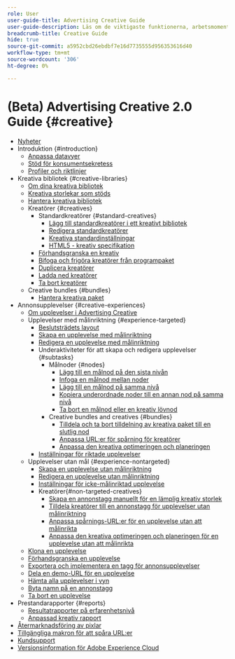 ```yaml
---
role: User
user-guide-title: Advertising Creative Guide
user-guide-description: Läs om de viktigaste funktionerna, arbetsmomenten, inställningarna och andra resurser som krävs för att använda Advertising Creative.
breadcrumb-title: Creative Guide
hide: true
source-git-commit: a5952cbd26ebdbf7e16d7735555d956353616d40
workflow-type: tm+mt
source-wordcount: '306'
ht-degree: 0%

---
```



# (Beta) Advertising Creative 2.0 Guide {#creative}

+ [Nyheter](/help/creative/home.md)
+ Introduktion {#introduction}
   + [Anpassa datavyer](/help/creative/introduction/customize-data-views.md)
   + [Stöd för konsumentsekretess](https://experienceleague.adobe.com/docs/advertising/privacy/home.html)<!-- This is a duplicate link to this file, so using an absolute link here instead of a relative link. Github doesn't allow duplicate links via relative links. -->
   + [Profiler och riktlinjer](https://experienceleague.adobe.com/docs/advertising/privacy/home.html)<!-- This is a duplicate link to this file, so using an absolute link here instead of a relative link. Github doesn't allow duplicate links via relative links. -->
+ Kreativa bibliotek {#creative-libraries}
   + [Om dina kreativa bibliotek](/help/creative/creative-libraries/creative-libraries-about.md)
   + [Kreativa storlekar som stöds](/help/creative/creative-libraries/creative-sizes.md)
   + [Hantera kreativa bibliotek](/help/creative/creative-libraries/creative-library-manage.md)
   + Kreatörer {#creatives}
      + Standardkreatörer {#standard-creatives}
         + [Lägg till standardkreatörer i ett kreativt bibliotek](/help/creative/creative-libraries/creative-add-standard.md)
         + [Redigera standardkreatörer](/help/creative/creative-libraries/creative-edit-standard.md)
         + [Kreativa standardinställningar](/help/creative/creative-libraries/creative-settings-standard.md)
         + [HTML5 - kreativ specifikation](/help/creative/creative-libraries/html5-creative-specification.md)
      + [Förhandsgranska en kreativ](/help/creative/creative-libraries/creative-preview.md)
      + [Bifoga och frigöra kreatörer från programpaket](/help/creative/creative-libraries/creative-attach-detach-bundles.md)
      + [Duplicera kreatörer](/help/creative/creative-libraries/creative-duplicate.md)
      + [Ladda ned kreatörer](/help/creative/creative-libraries/creative-download.md)
      + [Ta bort kreatörer](/help/creative/creative-libraries/creative-delete.md)
   + Creative bundles {#bundles}
      + [Hantera kreativa paket](/help/creative/creative-libraries/bundle-manage.md)
+ Annonsupplevelser {#creative-experiences}
   + [Om upplevelser i Advertising Creative](/help/creative/experiences/experience-about.md)
   + Upplevelser med målinriktning {#experience-targeted}
      + [Beslutsträdets layout](/help/creative/experiences/experience-decision-tree.md)
      + [Skapa en upplevelse med målinriktning](/help/creative/experiences/experience-create-targeting.md)
      + [Redigera en upplevelse med målinriktning](/help/creative/experiences/experience-edit-targeting.md)
      + Underaktiviteter för att skapa och redigera upplevelser {#subtasks}
         + Målnoder {#nodes}
            + [Lägg till en målnod på den sista nivån](/help/creative/experiences/experience-target-node-add-final.md)
            + [Infoga en målnod mellan noder](/help/creative/experiences/experience-target-node-add-inner.md)
            + [Lägg till en målnod på samma nivå](/help/creative/experiences/experience-target-node-add-sibling.md)
            + [Kopiera underordnade noder till en annan nod på samma nivå](/help/creative/experiences/experience-target-node-copy.md)
            + [Ta bort en målnod eller en kreativ lövnod](/help/creative/experiences/experience-target-node-delete.md)
         + Creative bundles and creatives {#bundles}
            + [Tilldela och ta bort tilldelning av kreativa paket till en slutlig nod](/help/creative/experiences/experience-assign-creative-bundles.md)
            + [Anpassa URL:er för spårning för kreatörer](/help/creative/experiences/experience-tracking-urls-targeting.md)
            + [Anpassa den kreativa optimeringen och planeringen](/help/creative/experiences/experience-optimization-scheduling-targeting.md)
      + [Inställningar för riktade upplevelser](/help/creative/experiences/experience-settings-targeting.md)
   + Upplevelser utan mål {#experience-nontargeted}
      + [Skapa en upplevelse utan målinriktning](/help/creative/experiences/experience-create-no-targeting.md)
      + [Redigera en upplevelse utan målinriktning](/help/creative/experiences/experience-edit-no-targeting.md)
      + [Inställningar för icke-målinriktad upplevelse](/help/creative/experiences/experience-settings-no-targeting.md)
      + Kreatörer{#non-targeted-creatives}
         + [Skapa en annonstagg manuellt för en lämplig kreativ storlek](/help/creative/experiences/experience-tag-create-manually.md)
         + [Tilldela kreatörer till en annonstagg för upplevelser utan målinriktning](/help/creative/experiences/experience-tag-assign-creatives.md)
         + [Anpassa spårnings-URL:er för en upplevelse utan att målinrikta](/help/creative/experiences/experience-tracking-urls-no-targeting.md)
         + [Anpassa den kreativa optimeringen och planeringen för en upplevelse utan att målinrikta](/help/creative/experiences/experience-optimization-scheduling-no-targeting.md)
   + [Klona en upplevelse](/help/creative/experiences/experience-clone.md)
   + [Förhandsgranska en upplevelse](/help/creative/experiences/experience-preview.md)
   + [Exportera och implementera en tagg för annonsupplevelser](/help/creative/experiences/experience-tag-export.md)
   + [Dela en demo-URL för en upplevelse](/help/creative/experiences/experience-share-demo-url.md)
   + [Hämta alla upplevelser i vyn](/help/creative/experiences/experience-download-view.md)
   + [Byta namn på en annonstagg](/help/creative/experiences/experience-tag-rename.md)
   + [Ta bort en upplevelse](/help/creative/experiences/experience-delete.md)
+ Prestandarapporter {#reports}
   + [Resultatrapporter på erfarenhetsnivå](/help/creative/experiences/experience-performance-details.md)
   + [Anpassad kreativ rapport](/help/creative/report-custom-creative.md)
+ [Återmarknadsföring av pixlar](/help/creative/pixels/retargeting-pixel-manage.md)
+ [Tillgängliga makron för att spåra URL:er](/help/creative/creative-macros.md)
+ [Kundsupport](https://experienceleague.adobe.com/home?support-tab=home#support)
+ [Versionsinformation för Adobe Experience Cloud](https://experienceleague.adobe.com/docs/release-notes/experience-cloud/current.html)
